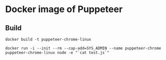 # Docker image of Puppeteer


## Build

```shell
docker build -t puppeteer-chrome-linux
```

```shell
docker run -i --init --rm --cap-add=SYS_ADMIN --name puppeteer-chrome puppeteer-chrome-linux node -e "`cat test.js`"
```